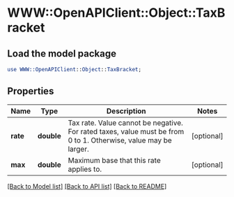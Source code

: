 # WWW::OpenAPIClient::Object::TaxBracket

## Load the model package
```perl
use WWW::OpenAPIClient::Object::TaxBracket;
```

## Properties
Name | Type | Description | Notes
------------ | ------------- | ------------- | -------------
**rate** | **double** | Tax rate. Value cannot be negative. For rated taxes, value must be from 0 to 1. Otherwise, value may be larger. | [optional] 
**max** | **double** | Maximum base that this rate applies to. | [optional] 

[[Back to Model list]](../README.md#documentation-for-models) [[Back to API list]](../README.md#documentation-for-api-endpoints) [[Back to README]](../README.md)


